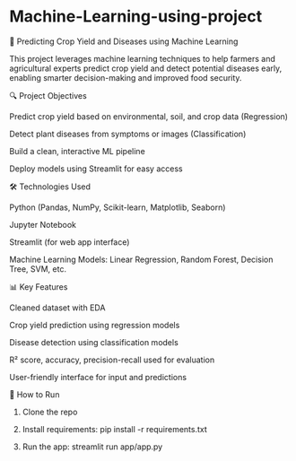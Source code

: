 # Machine-Learning-using-project

🌾 Predicting Crop Yield and Diseases using Machine Learning

This project leverages machine learning techniques to help farmers and agricultural experts predict crop yield and detect potential diseases early, enabling smarter decision-making and improved food security.

🔍 Project Objectives

Predict crop yield based on environmental, soil, and crop data (Regression)

Detect plant diseases from symptoms or images (Classification)

Build a clean, interactive ML pipeline

Deploy models using Streamlit for easy access


🛠 Technologies Used

Python (Pandas, NumPy, Scikit-learn, Matplotlib, Seaborn)

Jupyter Notebook

Streamlit (for web app interface)

Machine Learning Models: Linear Regression, Random Forest, Decision Tree, SVM, etc.


📊 Key Features

Cleaned dataset with EDA

Crop yield prediction using regression models

Disease detection using classification models

R² score, accuracy, precision-recall used for evaluation

User-friendly interface for input and predictions


📌 How to Run

1. Clone the repo


2. Install requirements: pip install -r requirements.txt


3. Run the app: streamlit run app/app.py
